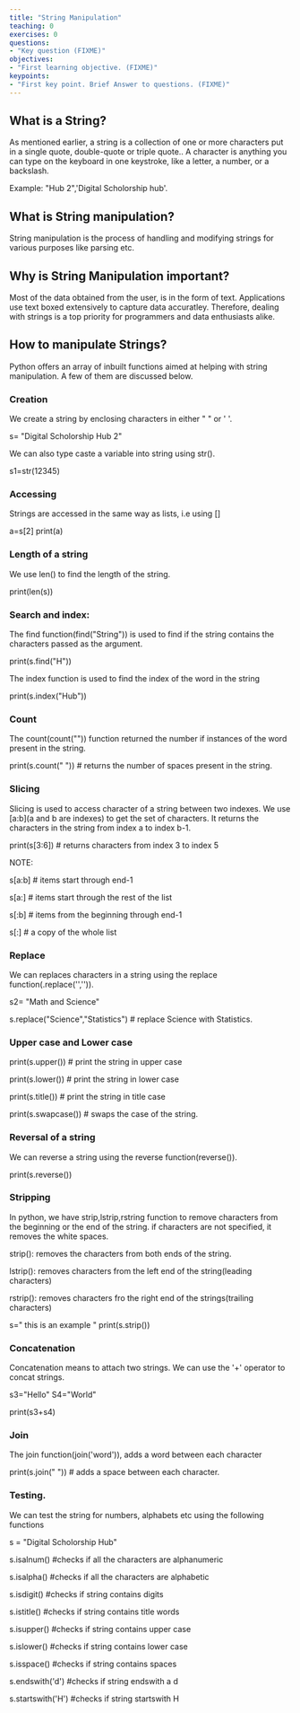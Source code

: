```yaml
---
title: "String Manipulation"
teaching: 0
exercises: 0
questions:
- "Key question (FIXME)"
objectives:
- "First learning objective. (FIXME)"
keypoints:
- "First key point. Brief Answer to questions. (FIXME)"
---
```


## What is a String?


As mentioned earlier, a string is a collection of one or more characters put in a single quote, double-quote or triple quote.. A character is anything you can type on the keyboard in one keystroke, like a letter, a number, or a backslash.

Example: "Hub 2",'Digital Scholorship hub'.

## What is String manipulation?

String manipulation is the process of handling and modifying strings for various purposes like parsing etc.

## Why is String Manipulation important?

Most of the data obtained from the user, is in the form of text. Applications use text boxed extensively to capture data accuratley. Therefore, dealing with strings is a top priority for programmers and data enthusiasts alike.

## How to manipulate Strings?

Python offers an array of inbuilt functions aimed at helping with string manipulation. A few of them are discussed below.

### Creation

We create a string by enclosing characters in either " " or  ' '.

s= "Digital Scholorship Hub 2"

We can also type caste a variable into string using str().

s1=str(12345)


### Accessing

Strings are accessed in the same way as lists, i.e using []

a=s[2]
print(a)


### Length of a string

We use len() to find the length of the string.

print(len(s))


### Search and index:

The find function(find("String")) is used to find if the string contains the characters passed as the argument.

print(s.find("H"))


The index function is used to find the index of the word in the string


print(s.index("Hub"))


### Count

The count(count("")) function returned the number if instances of the word present in the string.

print(s.count(" ")) # returns the number of spaces present in the string.


### Slicing

Slicing is used to access character of a string between two indexes. We use [a:b](a and b are indexes) to get the set of characters. It returns the characters in the string from index a to index b-1.

print(s[3:6]) # returns characters from index 3 to index 5

NOTE:


s[a:b] # items start through end-1

s[a:] # items start through the rest of the list

s[:b] # items from the beginning through end-1

s[:] # a copy of the whole list





### Replace

We can replaces characters in a string using the replace function(.replace('','')).


s2= "Math and Science"


s.replace("Science","Statistics") # replace Science with Statistics.


### Upper case and Lower case

print(s.upper()) # print the string in upper case

print(s.lower()) # print the string in lower case

print(s.title()) # print the string in title case

print(s.swapcase()) # swaps the case of the string.


### Reversal of a string

We can reverse a string using the reverse function(reverse()).

print(s.reverse())


### Stripping

In python, we have strip,lstrip,rstring function to remove characters from the beginning or the end of the string. if characters are not specified, it removes the white spaces.

strip(): removes the characters from both ends of the string.

lstrip(): removes characters from the left end of the string(leading characters)

rstrip(): removes characters fro the right end of the strings(trailing characters)



s=" this is an example "
print(s.strip())


### Concatenation

Concatenation means to attach two strings. We can use the '+' operator to concat strings.

s3="Hello"
S4="World"

print(s3+s4)


### Join

The join function(join('word')), adds a word between each character

print(s.join(" ")) # adds a space between each character.


### Testing.

We can test the string for numbers, alphabets etc using the following functions

s = "Digital Scholorship Hub"

s.isalnum() #checks if all the characters are alphanumeric 

s.isalpha() #checks if all the characters are alphabetic

s.isdigit() #checks if string contains digits

s.istitle() #checks if string contains title words

s.isupper() #checks if string contains upper case

s.islower() #checks if string contains lower case

s.isspace() #checks if string contains spaces

s.endswith('d') #checks if string endswith a d

s.startswith('H') #checks if string startswith H

